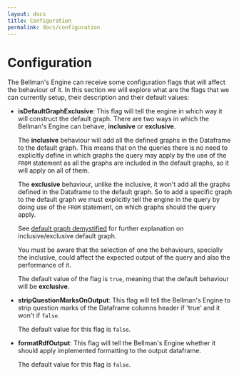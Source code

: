 ```yaml
---
layout: docs
title: Configuration
permalink: docs/configuration
---
```


# Configuration

The Bellman's Engine can receive some configuration flags that will affect the behaviour of it. In this section we will
explore what are the flags that we can currently setup, their description and their default values:

- **isDefaultGraphExclusive**:
    This flag will tell the engine in which way it will construct the default graph. There are two ways in which the
    Bellman's Engine can behave, **inclusive** or **exclusive**.
    
    The **inclusive** behaviour will add all the defined graphs in the Dataframe to the default graph. This means that
    on the queries there is no need to explicitly define in which graphs the query may apply by the use of the `FROM` 
    statement as all the graphs are included in the default graphs, so it will apply on all of them.
  
    The **exclusive** behaviour, unlike the inclusive, it won't add all the graphs defined in the Dataframe to the
    default graph. So to add a specific graph to the default graph we must explicitly tell the engine in the query
    by doing use of the `FROM` statement, on which graphs should the query apply.
  
    See [default graph demystified](https://blog.metaphacts.com/the-default-graph-demystified) for further explanation
    on inclusive/exclusive default graph.

    You must be aware that the selection of one the behaviours, specially the inclusive, could affect the expected 
    output of the query and also the performance of it.

    The default value of the flag is `true`, meaning that the default behaviour will be **exclusive**.
  

- **stripQuestionMarksOnOutput**:
    This flag will tell the Bellman's Engine to strip question marks of the Dataframe columns header if 'true' and
    it won't if `false`.
  
    The default value for this flag is `false`.
  

- **formatRdfOutput**:
    This flag will tell the Bellman's Engine whether it should apply implemented formatting to the output dataframe.
  
    The default value for this flag is `false`.